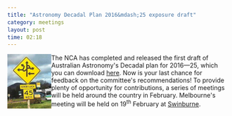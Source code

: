 ```yaml
---
title: "Astronomy Decadal Plan 2016&mdash;25 exposure draft"
category: meetings
layout: post
time: 02:18
---
```

<!-- header generated from blosxom format post; make_header.pl 23.1.2022 -->
<p>
  <!---- Begin .post ---->
<img src="/images/road_sign.jpg" width="100" align="left"></a>
The NCA has completed and released the first draft of Australian Astronomy's
Decadal plan for 2016&mdash;25, which you can download 
<a href="http://australianastronomydecadalplan.org/decadal-plan-exposure-draft/">here</a>.
Now is your last chance for feedback on the committee's recommendations! 
To provide plenty of opportunity for contributions, a series of meetings will
be held around the country in February. Melbourne's meeting will be held on
19<sup>th</sup> February at <a href="http://www.swinburne.edu.au">Swinburne</a>.
</p>
